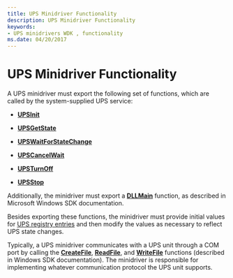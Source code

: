 ```yaml
---
title: UPS Minidriver Functionality
description: UPS Minidriver Functionality
keywords:
- UPS minidrivers WDK , functionality
ms.date: 04/20/2017
---
```


# UPS Minidriver Functionality

A UPS minidriver must export the following set of functions, which are called by the system-supplied UPS service:

- [**UPSInit**](/windows-hardware/drivers/ddi/upssvc/nf-upssvc-upsinit)

- [**UPSGetState**](/windows-hardware/drivers/ddi/upssvc/nf-upssvc-upsgetstate)

- [**UPSWaitForStateChange**](/windows-hardware/drivers/ddi/upssvc/nf-upssvc-upswaitforstatechange)

- [**UPSCancelWait**](/windows-hardware/drivers/ddi/upssvc/nf-upssvc-upscancelwait)

- [**UPSTurnOff**](/windows-hardware/drivers/ddi/upssvc/nf-upssvc-upsturnoff)

- [**UPSStop**](/windows-hardware/drivers/ddi/upssvc/nf-upssvc-upsstop)

Additionally, the minidriver must export a [**DLLMain**](/windows/desktop/Dlls/dllmain) function, as described in Microsoft Windows SDK documentation.

Besides exporting these functions, the minidriver must provide initial values for [UPS registry entries](ups-registry-entries.md) and then modify the values as necessary to reflect UPS state changes.

Typically, a UPS minidriver communicates with a UPS unit through a COM port by calling the [**CreateFile**](/windows/win32/api/fileapi/nf-fileapi-createfilea), [**ReadFile**](/windows/win32/api/fileapi/nf-fileapi-readfile), and [**WriteFile**](/windows/win32/api/fileapi/nf-fileapi-writefile) functions (described in Windows SDK documentation). The minidriver is responsible for implementing whatever communication protocol the UPS unit supports.
